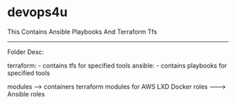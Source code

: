 # devops4u
This Contains Ansible Playbooks And Terraform Tfs

----------------------------------------------

Folder Desc:
 
terraform: - contains tfs for specified tools
ansible:  - contains playbooks for specified tools


modules --> containers terraform modules for AWS LXD Docker 
roles  ---> Ansible roles




